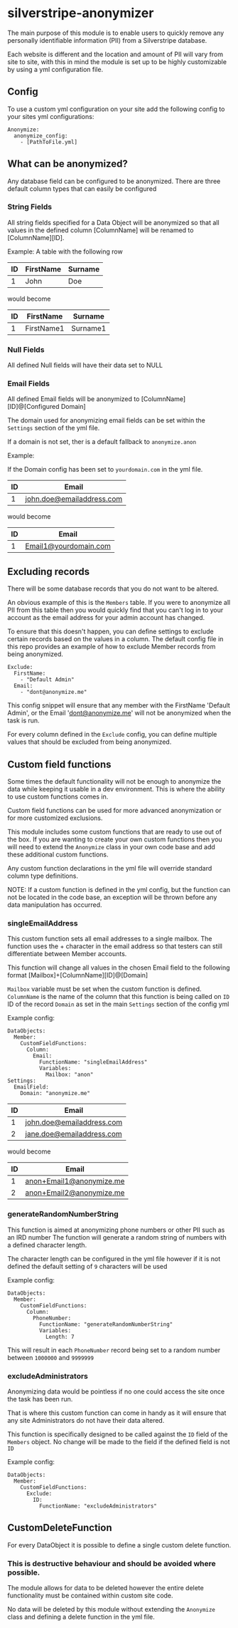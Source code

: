 # silverstripe-anonymizer
The main purpose of this module is to enable users to quickly remove any personally identifiable information (PII) from a Silverstripe database.

Each website is different and the location and amount of PII will vary from site to site, with this in mind the module is set up to be highly customizable by using a yml configuration file.

## Config
To use a custom yml configuration on your site add the following config to your sites yml configurations:

````
Anonymize:
  anonymize_config:
    - [PathToFile.yml]
````

## What can be anonymized?
Any database field can be configured to be anonymized. There are three default column types that can easily be configured

### String Fields
All string fields specified for a Data Object will be anonymized so that all values in the defined column [ColumnName] will be renamed to [ColumnName][ID].

Example:
A table with the following row

|ID|FirstName|Surname|
|---|---|---|
|1|John|Doe|

would become

|ID|FirstName|Surname|
|---|---|---|
|1|FirstName1|Surname1|

### Null Fields
All defined Null fields will have their data set to NULL

### Email Fields
All defined Email fields will be anonymized to [ColumnName][ID]@[Configured Domain]

The domain used for anonymizing email fields can be set within the `Settings` section of the yml file.

If a domain is not set, ther is a default fallback to `anonymize.anon`

Example:

If the Domain config has been set to `yourdomain.com` in the yml file.

|ID|Email|
|---|---|
|1|john.doe@emailaddress.com|

would become

|ID|Email|
|---|---|
|1|Email1@yourdomain.com|

## Excluding records
There will be some database records that you do not want to be altered.

An obvious example of this is the `Members` table.
If you were to anonymize all PII from this table then you would quickly find that you can't log in to your account as the email address for your admin account has changed.

To ensure that this doesn't happen, you can define settings to exclude certain records based on the values in a column.
The default config file in this repo provides an example of how to exclude Member records from being anonymized.

````
Exclude:
  FirstName:
    - "Default Admin"
  Email:
    - "dont@anonymize.me"
````
This config snippet will ensure that any member with the FirstName 'Default Admin', or the Email 'dont@anonymize.me' will not be anonymized when the task is run.

For every column defined in the `Exclude` config, you can define multiple values that should be excluded from being anonymized.

## Custom field functions
Some times the default functionality will not be enough to anonymize the data while keeping it usable in a dev environment. This is where the ability to use custom functions comes in.

Custom field functions can be used for more advanced anonymization or for more customized exclusions.

This module includes some custom functions that are ready to use out of the box. If you are wanting to create your own custom functions then you will need to extend the `Anonymize` class in your own code base and add these additional custom functions.

Any custom function declarations in the yml file will override standard column type definitions.

NOTE: If a custom function is defined in the yml config, but the function can not be located in the code base, an exception will be thrown before any data manipulation has occurred.

### singleEmailAddress
This custom function sets all email addresses to a single mailbox.
The function uses the + character in the email address so that testers can still differentiate between Member accounts.

This function will change all values in the chosen Email field to the following format
[Mailbox]+[ColumnName][ID]@[Domain]

`Mailbox` variable must be set when the custom function is defined.
`ColumnName` is the name of the column that this function is being called on
`ID` ID of the record
`Domain` as set in the main `Settings` section of the config yml

Example config:
````
DataObjects:
  Member:
    CustomFieldFunctions:
      Column:
        Email:
          FunctionName: "singleEmailAddress"
          Variables:
            Mailbox: "anon"
Settings:
  EmailField:
    Domain: "anonymize.me"
````

|ID|Email|
|---|---|
|1|john.doe@emailaddress.com|
|2|jane.doe@emailaddress.com|

would become

|ID|Email|
|---|---|
|1|anon+Email1@anonymize.me|
|2|anon+Email2@anonymize.me|

### generateRandomNumberString
This function is aimed at anonymizing phone numbers or other PII such as an IRD number
The function will generate a random string of numbers with a defined character length.

The character length can be configured in the yml file however if it is not defined the default setting of `9` characters will be used

Example config:
````
DataObjects:
  Member:
    CustomFieldFunctions:
      Column:
        PhoneNumber:
          FunctionName: "generateRandomNumberString"
          Variables:
            Length: 7
````
This will result in each `PhoneNumber` record being set to a random number between `1000000` and `9999999`

### excludeAdministrators
Anonymizing data would be pointless if no one could access the site once the task has been run.

That is where this custom function can come in handy as it will ensure that any site Administrators do not have their data altered.

This function is specifically designed to be called against the `ID` field of the `Members` object.
No change will be made to the field if the defined field is not `ID`

Example config:
````
DataObjects:
  Member:
    CustomFieldFunctions:
      Exclude:
        ID:
          FunctionName: "excludeAdministrators"
````

## CustomDeleteFunction
For every DataObject it is possible to define a single custom delete function.

### This is destructive behaviour and should be avoided where possible.

The module allows for data to be deleted however the entire delete functionality must be contained within custom site code.

No data will be deleted by this module without extending the `Anonymize` class and defining a delete function in the yml file.
